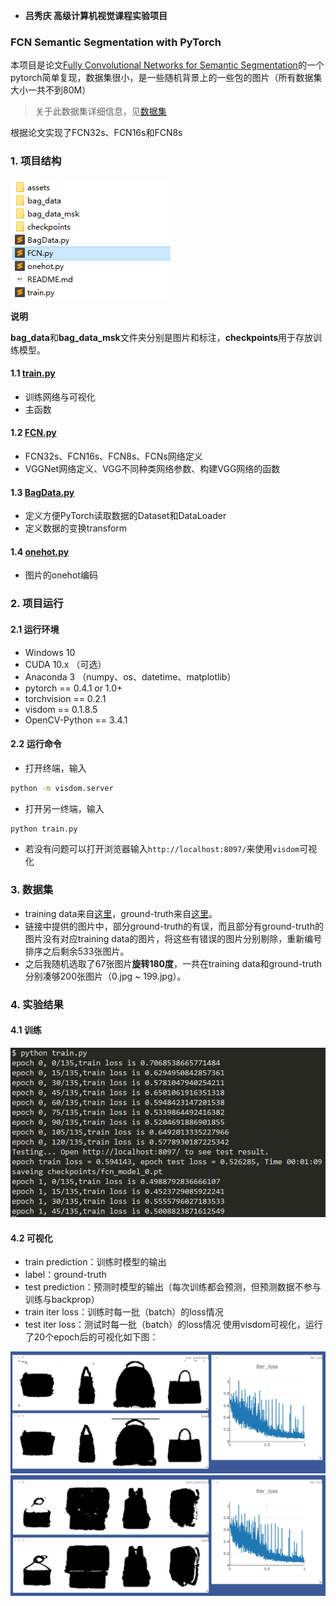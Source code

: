 * **吕秀庆 高级计算机视觉课程实验项目**
###  **FCN Semantic Segmentation with PyTorch**

本项目是论文[Fully Convolutional Networks for Semantic Segmentation](http://arxiv.org/abs/1411.4038)的一个pytorch简单复现，数据集很小，是一些随机背景上的一些包的图片（所有数据集大小一共不到80M）

> 关于此数据集详细信息，见[数据集](#数据集)

根据论文实现了FCN32s、FCN16s和FCN8s

### 1. 项目结构

![项目结构](assets/pro.png)

**说明**

**bag_data**和**bag_data_msk**文件夹分别是图片和标注，**checkpoints**用于存放训练模型。

#### 1.1 [train.py](train.py)

* 训练网络与可视化
* 主函数

#### 1.2 [FCN.py](FCN.py)

* FCN32s、FCN16s、FCN8s、FCNs网络定义
* VGGNet网络定义、VGG不同种类网络参数、构建VGG网络的函数

#### 1.3 [BagData.py](BagData.py)

* 定义方便PyTorch读取数据的Dataset和DataLoader
* 定义数据的变换transform

#### 1.4 [onehot.py](onehot.py)

* 图片的onehot编码

### 2. 项目运行

#### 2.1 运行环境

* Windows 10
* CUDA 10.x （可选）
* Anaconda 3 （numpy、os、datetime、matplotlib）
* pytorch == 0.4.1 or 1.0+
* torchvision == 0.2.1
* visdom == 0.1.8.5
* OpenCV-Python == 3.4.1

#### 2.2 运行命令

* 打开终端，输入
```sh
python -m visdom.server
```
* 打开另一终端，输入
```sh
python train.py
```
* 若没有问题可以打开浏览器输入`http://localhost:8097/`来使用`visdom`可视化


### 3. 数据集

* training data来自[这里](https://github.com/yunlongdong/FCN-pytorch-easiest/tree/master/last)，ground-truth来自[这里](https://github.com/yunlongdong/FCN-pytorch-easiest/tree/master/last_msk)。
* 链接中提供的图片中，部分ground-truth的有误，而且部分有ground-truth的图片没有对应training data的图片，将这些有错误的图片分别剔除，重新编号排序之后剩余533张图片。
* 之后我随机选取了67张图片**旋转180度**，一共在training data和ground-truth分别凑够200张图片（0.jpg ~ 199.jpg）。

### 4. 实验结果
#### 4.1 训练

![训练细节](assets/train.jpg)

#### 4.2 可视化
* train prediction：训练时模型的输出
* label：ground-truth
* test prediction：预测时模型的输出（每次训练都会预测，但预测数据不参与训练与backprop）
* train iter loss：训练时每一批（batch）的loss情况
* test iter loss：测试时每一批（batch）的loss情况
使用visdom可视化，运行了20个epoch后的可视化如下图：

![可视化1](assets/vis1.jpg)
![可视化2](assets/vis2.jpg)
